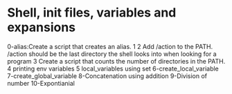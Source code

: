 
# Shell, init files, variables and expansions
0-alias:Create a script that creates an alias.
1
2 Add /action to the PATH. /action should be the last directory the shell looks into when looking for a program
3 Create a script that counts the number of directories in the PATH.
4 printing env variables
5 local_variables using set
6-create_local_variable
7-create_global_variable
8-Concatenation using addition
9-Division of number
10-Expontianial
